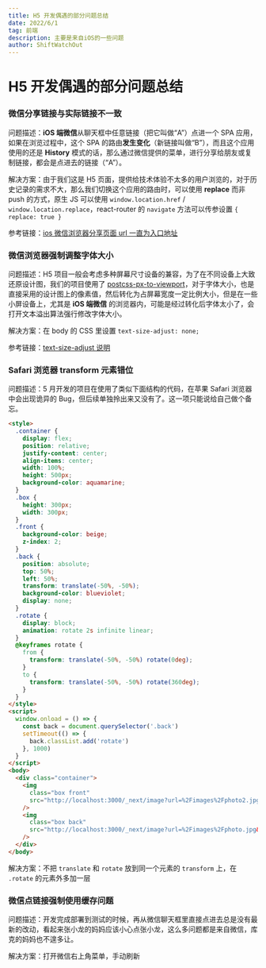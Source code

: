 ```yaml
---
title: H5 开发偶遇的部分问题总结
date: 2022/6/1
tag: 前端
description: 主要是来自iOS的一些问题
author: ShiftWatchOut
---
```


# H5 开发偶遇的部分问题总结

### 微信分享链接与实际链接不一致

问题描述：**iOS 端微信**从聊天框中任意链接（把它叫做“A”）点进一个 SPA 应用，如果在浏览过程中，这个 SPA 的路由**发生变化**（新链接叫做“B”），而且这个应用使用的还是 **History** 模式的话，那么通过微信提供的菜单，进行分享给朋友或复制链接，都会是点进去的链接（“A”）。

解决方案：由于我们这是 H5 页面，提供给技术体验不太多的用户浏览的，对于历史记录的需求不大，那么我们切换这个应用的路由时，可以使用 **replace** 而非 push 的方式，原生 JS 可以使用 `window.location.href` / `window.location.replace`，react-router 的 `navigate` 方法可以传参设置 `{ replace: true }`

参考链接：[ios 微信浏览器分享页面 url 一直为入口地址](https://developers.weixin.qq.com/community/develop/doc/000c86e36505a8967189843f151800?ivk_sa=1024320u)

### 微信浏览器强制调整字体大小

问题描述：H5 项目一般会考虑多种屏幕尺寸设备的兼容，为了在不同设备上大致还原设计图，我们的项目使用了 [postcss-px-to-viewport](https://www.npmjs.com/package/postcss-px-to-viewport)，对于字体大小，也是直接采用的设计图上的像素值，然后转化为占屏幕宽度一定比例大小，但是在一些小屏设备上，尤其是 **iOS 端微信** 的浏览器内，可能是经过转化后字体太小了，会打开文本溢出算法强行修改字体大小。

解决方案：在 body 的 CSS 里设置 `text-size-adjust: none;`

参考链接：[text-size-adjust 说明](https://developer.mozilla.org/zh-CN/docs/Web/CSS/text-size-adjust)

### Safari 浏览器 transform 元素错位

问题描述：5 月开发的项目在使用了类似下面结构的代码，在苹果 Safari 浏览器中会出现诡异的 Bug，但后续单独拎出来又没有了。这一项只能说给自己做个备忘。

```html
<style>
  .container {
    display: flex;
    position: relative;
    justify-content: center;
    align-items: center;
    width: 100%;
    height: 500px;
    background-color: aquamarine;
  }
  .box {
    height: 300px;
    width: 300px;
  }
  .front {
    background-color: beige;
    z-index: 2;
  }
  .back {
    position: absolute;
    top: 50%;
    left: 50%;
    transform: translate(-50%, -50%);
    background-color: blueviolet;
    display: none;
  }
  .rotate {
    display: block;
    animation: rotate 2s infinite linear;
  }
  @keyframes rotate {
    from {
      transform: translate(-50%, -50%) rotate(0deg);
    }
    to {
      transform: translate(-50%, -50%) rotate(360deg);
    }
  }
</style>
<script>
  window.onload = () => {
    const back = document.querySelector('.back')
    setTimeout(() => {
      back.classList.add('rotate')
    }, 1000)
  }
</script>
<body>
  <div class="container">
    <img
      class="box front"
      src="http://localhost:3000/_next/image?url=%2Fimages%2Fphoto2.jpg&w=1200&q=75"
    />
    <img
      class="box back"
      src="http://localhost:3000/_next/image?url=%2Fimages%2Fphoto.jpg&w=1200&q=75"
    />
  </div>
</body>
```

解决方案：不把 `translate` 和 `rotate` 放到同一个元素的 `transform` 上，在 `.rotate` 的元素外多加一层

### 微信点链接强制使用缓存问题

问题描述：开发完成部署到测试的时候，再从微信聊天框里直接点进去总是没有最新的改动，看起来张小龙的妈妈应该小心点张小龙，这么多问题都是来自微信，库克的妈妈也不遑多让。

解决方案：打开微信右上角菜单，手动刷新
